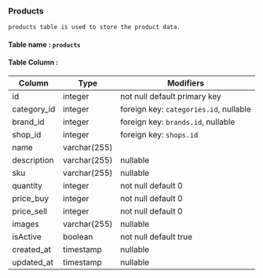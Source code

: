### Products

    products table is used to store the product data.

#### Table name : `products`

#### Table Column :

| Column      | Type         | Modifiers                              |
| ----------- | ------------ | -------------------------------------- |
| id          | integer      | not null default primary key           |
| category_id | integer      | foreign key: `categories.id`, nullable |
| brand_id    | integer      | foreign key: `brands.id`, nullable     |
| shop_id     | integer      | foreign key: `shops.id`                |
| name        | varchar(255) |                                        |
| description | varchar(255) | nullable                               |
| sku         | varchar(255) | nullable                               |
| quantity    | integer      | not null default 0                     |
| price_buy   | integer      | not null default 0                     |
| price_sell  | integer      | not null default 0                     |
| images      | varchar(255) | nullable                               |
| isActive    | boolean      | not null default true                  |
| created_at  | timestamp    | nullable                               |
| updated_at  | timestamp    | nullable                               |
